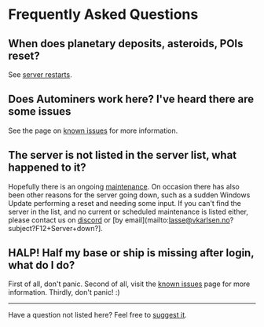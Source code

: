 # Frequently Asked Questions

## When does planetary deposits, asteroids, POIs reset?

See [server restarts](server-restarts.md).

## Does Autominers work here? I've heard there are some issues

See the page on [known issues](known-issues.md) for more information.

## The server is not listed in the server list, what happened to it?

Hopefully there is an ongoing [maintenance](maintenance.md). On occasion there has also been other reasons for the server going down, such as a sudden Windows Update performing a reset and needing some
input. If you can't find the server in the list, and no current or scheduled maintenance is listed either, please contact us on [discord](discord.md) or [by email](mailto:lasse@vkarlsen.no?subject?F12+Server+down?].

## HALP! Half my base or ship is missing after login, what do I do?

First of all, don't panic. Second of all, visit the [known issues](known-issues.md) page for more information. Thirdly, don't panic! :)

---

Have a question not listed here? Feel free to [suggest it](mailto:lasse@vkarlsen.no?subject=F12+faq+suggestion).